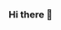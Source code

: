 ### Hi there 👋

<!--
**efehoplamaz/efehoplamaz** is a ✨ _special_ ✨ repository because its `README.md` (this file) appears on your GitHub profile.

Here are some ideas to get you started:

- 🔭 I’m currently working on AirQuality API where I am learning more about API's.
- 🌱 I’m currently learning more about statistics and API's.
- 👯 I’m looking to collaborate on data science projects.
- 📫 How to reach me: hopefe.17@gmail.com
- ⚡ Fun fact: I am a drummer :)
-->

